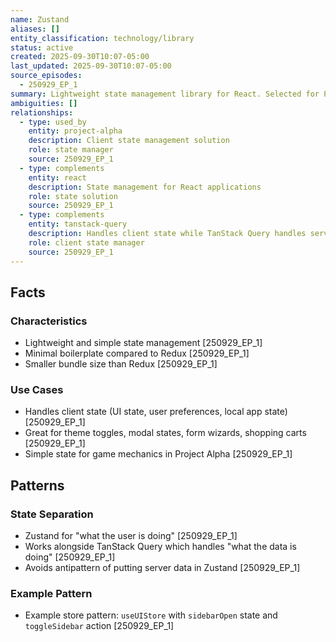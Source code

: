 ```yaml
---
name: Zustand
aliases: []
entity_classification: technology/library
status: active
created: 2025-09-30T10:07-05:00
last_updated: 2025-09-30T10:07-05:00
source_episodes:
  - 250929_EP_1
summary: Lightweight state management library for React. Selected for Project Alpha to handle client-side state with minimal boilerplate.
ambiguities: []
relationships:
  - type: used_by
    entity: project-alpha
    description: Client state management solution
    role: state manager
    source: 250929_EP_1
  - type: complements
    entity: react
    description: State management for React applications
    role: state solution
    source: 250929_EP_1
  - type: complements
    entity: tanstack-query
    description: Handles client state while TanStack Query handles server state
    role: client state manager
    source: 250929_EP_1
---
```


## Facts

### Characteristics
- Lightweight and simple state management [250929_EP_1]
- Minimal boilerplate compared to Redux [250929_EP_1]
- Smaller bundle size than Redux [250929_EP_1]

### Use Cases
- Handles client state (UI state, user preferences, local app state) [250929_EP_1]
- Great for theme toggles, modal states, form wizards, shopping carts [250929_EP_1]
- Simple state for game mechanics in Project Alpha [250929_EP_1]

## Patterns

### State Separation
- Zustand for "what the user is doing" [250929_EP_1]
- Works alongside TanStack Query which handles "what the data is doing" [250929_EP_1]
- Avoids antipattern of putting server data in Zustand [250929_EP_1]

### Example Pattern
- Example store pattern: `useUIStore` with `sidebarOpen` state and `toggleSidebar` action [250929_EP_1]